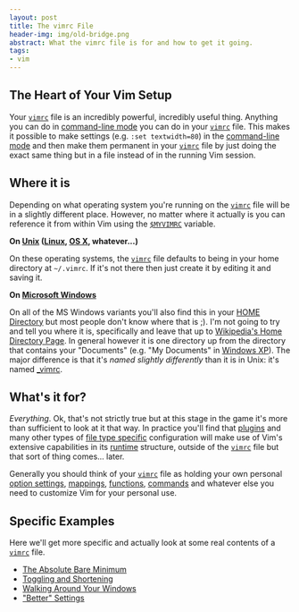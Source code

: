 ```yaml
---
layout: post
title: The vimrc File
header-img: img/old-bridge.png
abstract: What the vimrc file is for and how to get it going.
tags:
- vim
---
```

The Heart of Your Vim Setup
---------------------------

Your [`vimrc`](http://vimdoc.sourceforge.net/htmldoc/starting.html#.vimrc) file is an incredibly powerful, incredibly useful thing. Anything you can do in [command-line mode](http://vimdoc.sourceforge.net/htmldoc/cmdline.html#Command-line) you can do in your [`vimrc`](http://vimdoc.sourceforge.net/htmldoc/starting.html#.vimrc) file. This makes it possible to make settings (e.g. `:set textwidth=80`) in the [command-line mode](http://vimdoc.sourceforge.net/htmldoc/cmdline.html#Command-line) and then make them permanent in your [`vimrc`](http://vimdoc.sourceforge.net/htmldoc/starting.html#.vimrc) file by just doing the exact same thing but in a file instead of in the running Vim session.

Where it is
-----------

Depending on what operating system you're running on the [`vimrc`](http://vimdoc.sourceforge.net/htmldoc/starting.html#.vimrc) file will be in a slightly different place. However, no matter where it actually is you can reference it from within Vim using the [`$MYVIMRC`](http://vimdoc.sourceforge.net/htmldoc/starting.html#$MYVIMRC) variable.

**On [Unix](http://en.wikipedia.org/wiki/Unix) ([Linux](http://www.linux.org), [OS X](http://www.apple.com/macosx/), whatever...)**

On these operating systems, the [`vimrc`](http://vimdoc.sourceforge.net/htmldoc/starting.html#.vimrc) file defaults to being in your home directory at `~/.vimrc`. If it's not there then just create it by editing it and saving it.

**On [Microsoft Windows](http://www.windows.com)**

On all of the MS Windows variants you'll also find this in your [HOME Directory](http://en.wikipedia.org/wiki/Home_directory#Default_Home_Directory_per_Operating_System) but most people don't know where that is ;). I'm not going to try and tell you where it is, specifically and leave that up to [Wikipedia's Home Directory Page](http://en.wikipedia.org/wiki/Home_directory#Default_Home_Directory_per_Operating_System). In general however it is one directory up from the directory that contains your "Documents" (e.g. "My Documents" in [Windows XP](http://www.microsoft.com/windows/windows-XP/)). The major difference is that it's *named slightly differently* than it is in Unix: it's named [\_vimrc](http://vimdoc.sourceforge.net/htmldoc/starting.html#_vimrc).

What's it for?
--------------

*Everything*. Ok, that's not strictly true but at this stage in the game it's more than sufficient to look at it that way. In practice you'll find that [plugins](http://vimdoc.sourceforge.net/htmldoc/usr_05.html#plugin) and many other types of [file type specific](http://vimdoc.sourceforge.net/htmldoc/filetype.html#:filetype) configuration will make use of Vim's extensive capabilities in its [runtime](http://vimdoc.sourceforge.net/htmldoc/options.html#vimfiles) structure, outside of the [`vimrc`](http://vimdoc.sourceforge.net/htmldoc/starting.html#.vimrc) file but that sort of thing comes... later.

Generally you should think of your [`vimrc`](http://vimdoc.sourceforge.net/htmldoc/starting.html#.vimrc) file as holding your own personal [option settings](http://vimdoc.sourceforge.net/htmldoc/options.html#options.txt), [mappings](http://vimdoc.sourceforge.net/htmldoc/map.html#map.txt), [functions](http://vimdoc.sourceforge.net/htmldoc/eval.html#user-functions), [commands](http://vimdoc.sourceforge.net/htmldoc/map.html#user-commands) and whatever else you need to customize Vim for your personal use.

Specific Examples
-----------------

Here we'll get more specific and actually look at some real contents of a [`vimrc`](http://vimdoc.sourceforge.net/htmldoc/starting.html#.vimrc) file.

- [The Absolute Bare Minimum](the-absolute-bare-minimum)
- [Toggling and Shortening](toggling-and-shortening)
- [Walking Around Your Windows](walking-around-your-windows)
- ["Better" Settings](better-settings)

